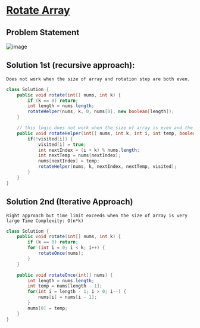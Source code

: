 # [Rotate Array](https://leetcode.com/problems/rotate-array/description/?envType=study-plan-v2&envId=top-interview-150)
## Problem Statement
![image](https://github.com/SiddhantKumarMaurya/LeetCode_Questions/assets/107787014/cde674f5-9258-4874-a473-64f27eda06f1)
## Solution 1st (recursive approach):
`Does not work when the size of array and rotation step are both even.`
```java
class Solution {
    public void rotate(int[] nums, int k) {
        if (k == 0) return;
        int length = nums.length;
        rotateHelper(nums, k, 0, nums[0], new boolean[length]);
    }

    // this logic does not work when the size of array is even and the rotation step is even.
    public void rotateHelper(int[] nums, int k, int i, int temp, boolean[] visited){
        if(!visited[i]) {
            visited[i] = true;
            int nextIndex = (i + k) % nums.length;
            int nextTemp = nums[nextIndex];
            nums[nextIndex] = temp;
            rotateHelper(nums, k, nextIndex, nextTemp, visited);
        }
    }
}
```
## Solution 2nd (Iterative Approach)
`Right approach but time limit exceeds when the size of array is very large
Time Complexity: O(n*k)`
```java
class Solution {
    public void rotate(int[] nums, int k) {
        if (k == 0) return;
        for (int i = 0; i < k; i++) {
            rotateOnce(nums);
        }
    }

    public void rotateOnce(int[] nums) {
        int length = nums.length;
        int temp = nums[length - 1];
        for(int i = length - 1; i > 0; i--) {
            nums[i] = nums[i - 1];
        }
        nums[0] = temp;
    }
}
```
